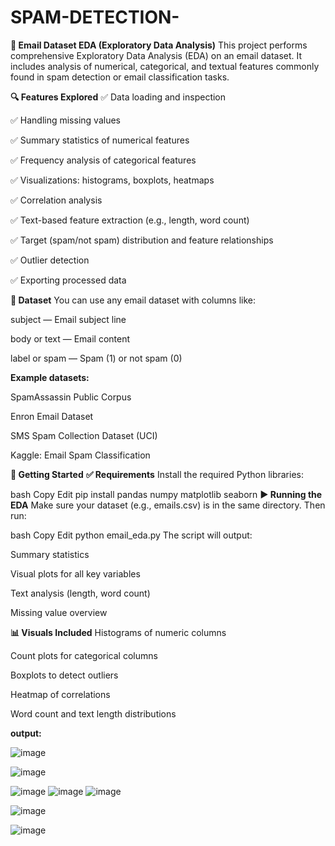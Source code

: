 # SPAM-DETECTION-
**📧 Email Dataset EDA (Exploratory Data Analysis)**
This project performs comprehensive Exploratory Data Analysis (EDA) on an email dataset. It includes analysis of numerical, categorical, and textual features commonly found in spam detection or email classification tasks.

**🔍 Features Explored**
✅ Data loading and inspection

✅ Handling missing values

✅ Summary statistics of numerical features

✅ Frequency analysis of categorical features

✅ Visualizations: histograms, boxplots, heatmaps

✅ Correlation analysis

✅ Text-based feature extraction (e.g., length, word count)

✅ Target (spam/not spam) distribution and feature relationships

✅ Outlier detection

✅ Exporting processed data

**📁 Dataset**
You can use any email dataset with columns like:

subject — Email subject line

body or text — Email content

label or spam — Spam (1) or not spam (0)

**Example datasets:**

SpamAssassin Public Corpus

Enron Email Dataset

SMS Spam Collection Dataset (UCI)

Kaggle: Email Spam Classification

**🚀 Getting Started**
**✅ Requirements**
Install the required Python libraries:

bash
Copy
Edit
pip install pandas numpy matplotlib seaborn
**▶️ Running the EDA**
Make sure your dataset (e.g., emails.csv) is in the same directory. Then run:

bash
Copy
Edit
python email_eda.py
The script will output:

Summary statistics

Visual plots for all key variables

Text analysis (length, word count)

Missing value overview

**📊 Visuals Included**
Histograms of numeric columns

Count plots for categorical columns

Boxplots to detect outliers

Heatmap of correlations

Word count and text length distributions

**output:**

![image](https://github.com/user-attachments/assets/0e6f4757-1508-4989-9055-ed268e1f8bd4)


![image](https://github.com/user-attachments/assets/1dd97e5c-928d-4766-b80a-404c8872a6d1)


![image](https://github.com/user-attachments/assets/76713441-ce68-4c1c-844a-2463ac916eba)
![image](https://github.com/user-attachments/assets/607254dc-7213-4da2-b3e9-ee16667aa96b)
![image](https://github.com/user-attachments/assets/607254dc-7213-4da2-b3e9-ee16667aa96b)

![image](https://github.com/user-attachments/assets/76713441-ce68-4c1c-844a-2463ac916eba)

![image](https://github.com/user-attachments/assets/1dd97e5c-928d-4766-b80a-404c8872a6d1)

